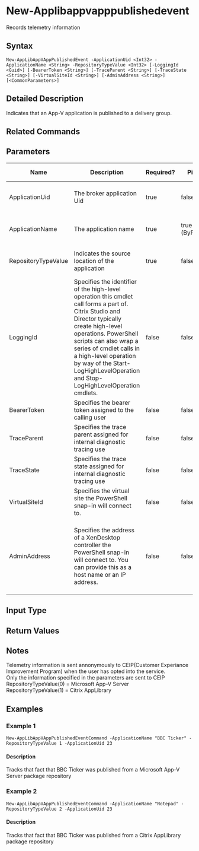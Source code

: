 ﻿
# New-Applibappvapppublishedevent
Records telemetry information
## Syntax

```
New-AppLibAppVAppPublishedEvent -ApplicationUid <Int32> -ApplicationName <String> -RepositoryTypeValue <Int32> [-LoggingId <Guid>] [-BearerToken <String>] [-TraceParent <String>] [-TraceState <String>] [-VirtualSiteId <String>] [-AdminAddress <String>] [<CommonParameters>]
```

## Detailed Description
Indicates that an App-V application is published to a delivery group.


## Related Commands

## Parameters
| Name   | Description | Required? | Pipeline Input | Default Value |
| --- | --- | --- | --- | --- |
| ApplicationUid | The broker application Uid | true | false | None - This is a mandatory parameter |
| ApplicationName | The application name | true | true (ByPropertyName) | None - This is a mandatory parameter |
| RepositoryTypeValue | Indicates the source location of the application | true | false | None - This is a mandatory parameter |
| LoggingId | Specifies the identifier of the high-level operation this cmdlet call forms a part of. Citrix Studio and Director typically create high-level operations. PowerShell scripts can also wrap a series of cmdlet calls in a high-level operation by way of the Start-LogHighLevelOperation and Stop-LogHighLevelOperation cmdlets. | false | false |  |
| BearerToken | Specifies the bearer token assigned to the calling user | false | false |  |
| TraceParent | Specifies the trace parent assigned for internal diagnostic tracing use | false | false |  |
| TraceState | Specifies the trace state assigned for internal diagnostic tracing use | false | false |  |
| VirtualSiteId | Specifies the virtual site the PowerShell snap-in will connect to. | false | false |  |
| AdminAddress | Specifies the address of a XenDesktop controller the PowerShell snap-in will connect to. You can provide this as a host name or an IP address. | false | false | Localhost. Once a value is provided by any cmdlet, this value becomes the default. |

## Input Type

### 

## Return Values

### 

## Notes
Telemetry information is sent annonymously to CEIP(Customer Experiance Improvement Program) when the user has opted into the service.  
    Only the information specified in the parameters are sent to CEIP  
    RepositoryTypeValue(0) = Microsoft App-V Server  
    RepositoryTypeValue(1) = Citrix AppLibrary
## Examples

### Example 1

```
New-AppLibAppVAppPublishedEventCommand -ApplicationName "BBC Ticker" -RepositoryTypeValue 1 -ApplicationUid 23
```

#### Description
Tracks that fact that BBC Ticker was published from a Microsoft App-V Server package repository
### Example 2

```
New-AppLibAppVAppPublishedEventCommand -ApplicationName "Notepad" -RepositoryTypeValue 2 -ApplicationUid 23
```

#### Description
Tracks that fact that BBC Ticker was published from a Citrix AppLibrary package repository
